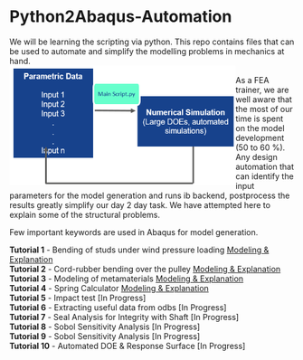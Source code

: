 # Python2Abaqus-Automation
We will be learning the scripting via python. This repo contains files that can be used to automate and simplify the modelling problems in mechanics at hand.   <br />
<img src="https://github.com/metaconsultants/Python2Abaqus-Automation-/blob/main/unnamed.png" width=400 align=left> <br />
As a FEA trainer, we are well aware that the most of our time is spent on the model development (50 to 60 %). Any design automation that can identify the input parameters for the model generation and runs ib backend, postprocess the results greatly simplify our day 2 day task. We have attempted here to explain some of the structural problems.


 
Few important keywords are used in Abaqus for model generation.

**Tutorial 1** - Bending of studs under wind pressure loading  [Modeling & Explanation](https://github.com/metaconsultants/Python2Abaqus-Automation-/wiki/Tutorial-1) <br />
**Tutorial 2** - Cord-rubber bending over the pulley [Modeling & Explanation](https://github.com/metaconsultants/Python2Abaqus-Automation-/wiki/Tutorial-2) <br />
**Tutorial 3** - Modeling of metamaterials [Modeling & Explanation](https://github.com/metaconsultants/Python2Abaqus-Automation-/wiki/Tutorial-3) <br />
**Tutorial 4** - Spring Calculator [Modeling & Explanation](https://github.com/metaconsultants/Python2Abaqus-Automation-/wiki/Tutorial-4) <br />
**Tutorial 5** - Impact test [In Progress]  <br />
**Tutorial 6** - Extracting useful data from odbs [In Progress]  <br />
**Tutorial 7** - Seal Analysis for Integrity with Shaft [In Progress]  <br />
**Tutorial 8** - Sobol Sensitivity Analysis [In Progress]  <br />
**Tutorial 9** - Sobol Sensitivity Analysis [In Progress]  <br />
**Tutorial 10** - Automated DOE & Response Surface [In Progress]  <br />

